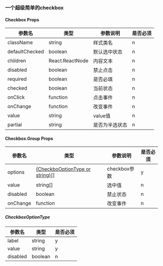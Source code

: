 ### 一个超级简单的checkbox

#### Checkbox Props
| 参数名 | 类型 | 参数说明 | 是否必须 |
| --- | --- | -------- | --- |
| className | string | 样式类名 | n |
| defaultChecked | boolean | 默认选中状态  | n |
| children | React.ReactNode | 内容文本 | n |
| disabled | boolean | 禁止点击 | n |
| required | boolean | 是否必填 | n |
| checked | boolean | 当前状态 | n |
| onClick | function | 点击事件 | n |
| onChange | function | 改变事件 | n |
| value | string | value值 | n |
| partial | string | 是否为半选状态 | n |


#### Checkbox.Group Props
| 参数名 | 类型 | 参数说明 | 是否必须 |
| --- | ------------------------------------ | --- | --- |
| options | [ (CheckboOptionType or string)[] ](#checkboxoptiontype) | checkbox参数 | y |
| value | string[] | 选中值 | n |
| disabled | boolean | 禁止状态 | n |
| onChange | function | 改变事件 | n |

##### CheckboxOptionType
| 参数名 | 类型 | 是否必须 |
| --- | --- | --- |
| label | string | y |
| value | string | y |
| disabled | boolean | n |
